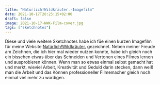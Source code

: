 ```yaml
---
title: "Natürlich!Wildkräuter.-Imagefilm"
date: 2021-10-17T20:25:15+02:00
draft: false
image: 2021-10-17-NWK-Film-cover.jpg
tags: ["sketchnotes"]
---
```


Diese und viele weitere Sketchnotes habe ich füe einen kurzen Imagefilm für meine Website [Natürlich!Wildkräuter.](https://natuerlich-wildkraeuter.de) gezeichnet. Neben meiner Freude am Zeichnen, die ich hier mal wieder nutzen konnte, habe ich gleich noch ein bisschen etwas über das Schneiden und Vertonen eines Filmes lernen und ausprobieren können. Wenn man so etwas einmal selbst gemacht hat und merkt, wieviel Arbeit, Kreativität und Geduld darin stecken, dann weiß man die Arbeit und das Können professioneller Filmemacher gleich noch einmal viel mehr zu würdigen.